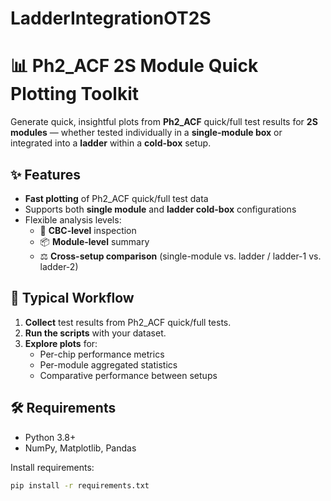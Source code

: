 # LadderIntegrationOT2S

# 📊 Ph2_ACF 2S Module Quick Plotting Toolkit

Generate quick, insightful plots from **Ph2_ACF** quick/full test results for **2S modules** — whether tested individually in a **single-module box** or integrated into a **ladder** within a **cold-box** setup.

## ✨ Features
- **Fast plotting** of Ph2_ACF quick/full test data
- Supports both **single module** and **ladder cold-box** configurations
- Flexible analysis levels:
  - 🔬 **CBC-level** inspection
  - 📦 **Module-level** summary
  - ⚖ **Cross-setup comparison** (single-module vs. ladder / ladder-1 vs. ladder-2)

## 📂 Typical Workflow
1. **Collect** test results from Ph2_ACF quick/full tests.
2. **Run the scripts** with your dataset.
3. **Explore plots** for:
   - Per-chip performance metrics
   - Per-module aggregated statistics
   - Comparative performance between setups

## 🛠 Requirements
- Python 3.8+
- NumPy, Matplotlib, Pandas



Install requirements:
```bash
pip install -r requirements.txt
